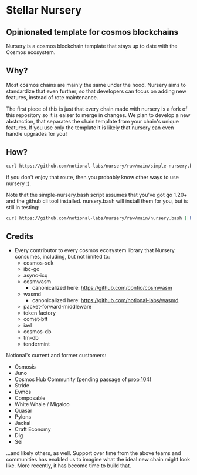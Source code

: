 # Stellar Nursery

## Opinionated template for cosmos blockchains

Nursery is a cosmos blockchain template that stays up to date with the Cosmos ecosystem.  

## Why?

Most cosmos chains are mainly the same under the hood.  Nursery aims to standardize that even further, so that developers can focus on adding new features, instead of rote maintenance.

The first piece of this is just that every chain made with nursery is a fork of this repository so it is eaiser to merge in changes.  We plan to develop a new abstraction, that separates the chain template from your chain's unique features.  If you use only the template it is likely that nursery can even handle upgrades for you!


## How?

```bash
curl https://github.com/notional-labs/nursery/raw/main/simple-nursery.bash | bash
```

if you don't enjoy that route, then you probably know other ways to use nursery :).

Note that the simple-nursery.bash script assumes that you've got go 1.20+ and the github cli tool installed.  nursery.bash will install them for you, but is still in testing:


```bash
curl https://github.com/notional-labs/nursery/raw/main/nursery.bash | bash
```







## Credits

* Every contributor to every cosmos ecosystem library that Nursery consumes, including, but not limited to:
  * cosmos-sdk
  * ibc-go
  * async-icq
  * cosmwasm
    * canonicalized here: <https://github.com/confio/cosmwasm>
  * wasmd
    * canonicalized here: <https://github.com/notional-labs/wasmd>
  * packet-forward-middleware
  * token factory
  * comet-bft
  * iavl
  * cosmos-db
  * tm-db
  * tendermint

Notional's current and former customers:

* Osmosis
* Juno
* Cosmos Hub Community (pending passage of [prop 104](https://www.mintscan.io/cosmos/proposals/104))
* Stride
* Evmos
* Composable
* White Whale / Migaloo
* Quasar
* Pylons
* Jackal
* Craft Economy
* Dig
* Sei

 ...and likely others, as well.  Support over time from the above teams and communities has enabled us to imagine what the ideal new chain might look like.  More recently, it has become time to build that.
  
